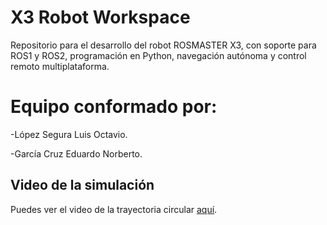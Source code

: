 # X3 Robot Workspace
Repositorio para el desarrollo del robot ROSMASTER X3, con soporte para ROS1 y ROS2, programación en Python, navegación autónoma y control remoto multiplataforma.
# Equipo conformado por:
 -López	Segura	Luis Octavio.
 
 -García	Cruz	Eduardo Norberto.
 
## Video de la simulación

Puedes ver el video de la trayectoria circular [aquí](https://drive.google.com/tu-link).
